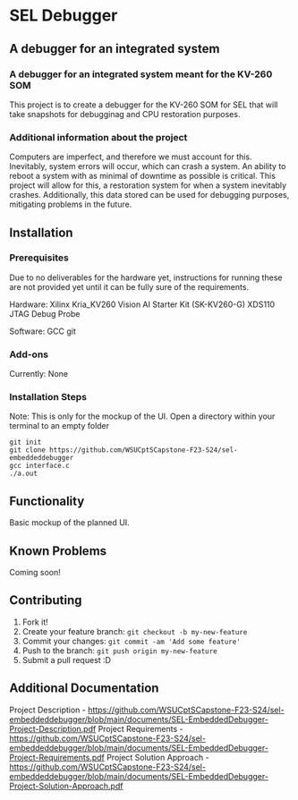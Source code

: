 # SEL Debugger

## A debugger for an integrated system

### A debugger for an integrated system meant for the KV-260 SOM

This project is to create a debugger for the KV-260 SOM for SEL that will take snapshots for debugginag and CPU restoration purposes.

### Additional information about the project

Computers are imperfect, and therefore we must account for this. Inevitably, system errors will occur, which can crash a system. 
An ability to reboot a system with as minimal of downtime as possible is critical. This project will allow for this, a restoration
system for when a system inevitably crashes. Additionally, this data stored can be used for debugging purposes, mitigating problems
in the future.

## Installation

### Prerequisites

Due to no deliverables for the hardware yet, instructions for running these are not provided yet until it can be fully sure of the requirements.

Hardware:
Xilinx Kria_KV260 Vision AI Starter Kit (SK-KV260-G)
XDS110 JTAG Debug Probe

Software:
GCC
git

### Add-ons

Currently: None

### Installation Steps
Note: This is only for the mockup of the UI.
Open a directory within your terminal to an empty folder

```
git init
git clone https://github.com/WSUCptSCapstone-F23-S24/sel-embeddeddebugger
gcc interface.c
./a.out
```

## Functionality
Basic mockup of the planned UI.

## Known Problems
Coming soon!

## Contributing
1. Fork it!
2. Create your feature branch: `git checkout -b my-new-feature`
3. Commit your changes: `git commit -am 'Add some feature'`
4. Push to the branch: `git push origin my-new-feature`
5. Submit a pull request :D

## Additional Documentation
Project Description - https://github.com/WSUCptSCapstone-F23-S24/sel-embeddeddebugger/blob/main/documents/SEL-EmbeddedDebugger-Project-Description.pdf
Project Requirements - https://github.com/WSUCptSCapstone-F23-S24/sel-embeddeddebugger/blob/main/documents/SEL-EmbeddedDebugger-Project-Requirements.pdf
Project Solution Approach - https://github.com/WSUCptSCapstone-F23-S24/sel-embeddeddebugger/blob/main/documents/SEL-EmbeddedDebugger-Project-Solution-Approach.pdf
